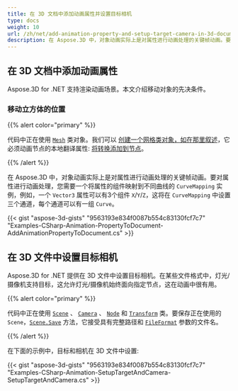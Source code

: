 ```yaml
---
title: 在 3D 文档中添加动画属性并设置目标相机
type: docs
weight: 10
url: /zh/net/add-animation-property-and-setup-target-camera-in-3d-document/
description: 在 Aspose.3D 中，对象动画实际上是对属性进行动画处理的关键帧动画。要对属性进行动画处理，您需要一个将属性的组件映射到不同曲线的CurveMapping实例，例如，Vector3属性可以有3个组件X/Y/Z，这将在CurveMapping中设置三个通道，每个通道都可以有一组曲线。
---
```

##  **在 3D 文档中添加动画属性**
Aspose.3D for .NET 支持渲染动画场景。本文介绍移动对象的先决条件。
###  **移动立方体的位置**
{{% alert color="primary" %}}

代码中正在使用 [`Mesh`](https://reference.aspose.com/3d/net/aspose.threed.entities/mesh) 类对象。我们可以 [创建一个网格类对象，如在那里叙述](/3d/zh/net/create-and-read-an-existing-3d-scene/)，它必须动画节点的本地翻译属性: [将转换添加到节点](/3d/zh/net/adding-transformation-to-the-node/)。

{{% /alert %}}

在 Aspose.3D 中，对象动画实际上是对属性进行动画处理的关键帧动画。要对属性进行动画处理，您需要一个将属性的组件映射到不同曲线的 `CurveMapping` 实例，例如，一个 `Vector3` 属性可以有3个组件 `X`/`Y`/`Z`，这将在 `CurveMapping` 中设置三个通道，每个通道可以有一组 `Curve`。

{{< gist "aspose-3d-gists" "9563193e834f0087b554c83130fcf7c7" "Examples-CSharp-Animation-PropertyToDocument-AddAnimationPropertyToDocument.cs" >}}
##  **在 3D 文件中设置目标相机**
Aspose.3D for .NET 提供在 3D 文件中设置目标相机。在某些文件格式中，灯光/摄像机支持目标，这允许灯光/摄像机始终面向指定节点，这在动画中很有用。

{{% alert color="primary" %}}

代码中正在使用 [`Scene`](https://reference.aspose.com/3d/net/aspose.threed/scene) 、 [`Camera`](https://reference.aspose.com/3d/net/aspose.threed.entities/camera) 、 [`Node`](https://reference.aspose.com/3d/net/aspose.threed/node) 和 [`Transform`](https://reference.aspose.com/3d/net/aspose.threed/transform) 类。要保存正在使用的 `Scene`，[`Scene.Save`](https://reference.aspose.com/3d/net/aspose.threed/scene/methods/save) 方法，它接受具有完整路径和 [`FileFormat`](https://reference.aspose.com/3d/net/aspose.threed/fileformat) 参数的文件名。

{{% /alert %}}

在下面的示例中，目标和相机在 3D 文件中设置:

{{< gist "aspose-3d-gists" "9563193e834f0087b554c83130fcf7c7" "Examples-CSharp-Animation-SetupTargetAndCamera-SetupTargetAndCamera.cs" >}}
